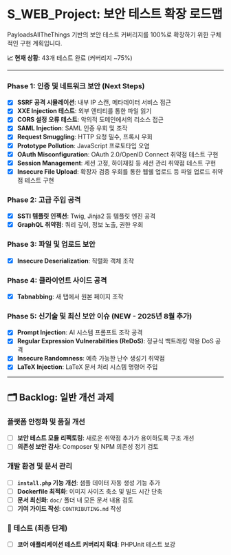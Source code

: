 # S_WEB_Project: 보안 테스트 확장 로드맵

PayloadsAllTheThings 기반의 보안 테스트 커버리지를 100%로 확장하기 위한 구체적인 구현 계획입니다.

**📈 현재 상황**: 43개 테스트 완료 (커버리지 ~75%)

---

### Phase 1: 인증 및 네트워크 보안 (Next Steps)
- [x] **SSRF 공격 시뮬레이션**: 내부 IP 스캔, 메타데이터 서비스 접근
- [x] **XXE Injection 테스트**: 외부 엔티티를 통한 파일 읽기
- [x] **CORS 설정 오류 테스트**: 악의적 도메인에서의 리소스 접근
- [x] **SAML Injection**: SAML 인증 우회 및 조작
- [x] **Request Smuggling**: HTTP 요청 밀수, 프록시 우회
- [x] **Prototype Pollution**: JavaScript 프로토타입 오염
- [x] **OAuth Misconfiguration**: OAuth 2.0/OpenID Connect 취약점 테스트 구현
- [x] **Session Management**: 세션 고정, 하이재킹 등 세션 관리 취약점 테스트 구현
- [x] **Insecure File Upload**: 확장자 검증 우회를 통한 웹쉘 업로드 등 파일 업로드 취약점 테스트 구현

### Phase 2: 고급 주입 공격
- [x] **SSTI 템플릿 인젝션**: Twig, Jinja2 등 템플릿 엔진 공격
- [x] **GraphQL 취약점**: 쿼리 깊이, 정보 노출, 권한 우회

### Phase 3: 파일 및 업로드 보안
- [x] **Insecure Deserialization**: 직렬화 객체 조작

### Phase 4: 클라이언트 사이드 공격
- [x] **Tabnabbing**: 새 탭에서 원본 페이지 조작

### Phase 5: 신기술 및 최신 보안 이슈 (NEW - 2025년 8월 추가)
- [x] **Prompt Injection**: AI 시스템 프롬프트 조작 공격
- [x] **Regular Expression Vulnerabilities (ReDoS)**: 정규식 백트래킹 악용 DoS 공격
- [x] **Insecure Randomness**: 예측 가능한 난수 생성기 취약점
- [x] **LaTeX Injection**: LaTeX 문서 처리 시스템 명령어 주입

---

## 🗂️ Backlog: 일반 개선 과제

### 플랫폼 안정화 및 품질 개선
- [ ] **보안 테스트 모듈 리팩토링**: 새로운 취약점 추가가 용이하도록 구조 개선
- [ ] **의존성 보안 감사**: Composer 및 NPM 의존성 정기 검토

### 개발 환경 및 문서 관리
- [ ] **`install.php` 기능 개선**: 샘플 데이터 자동 생성 기능 추가
- [ ] **Dockerfile 최적화**: 이미지 사이즈 축소 및 빌드 시간 단축
- [ ] **문서 최신화**: `doc/` 폴더 내 모든 문서 내용 검토
- [ ] **기여 가이드 작성**: `CONTRIBUTING.md` 작성

### 🧪 테스트 (최종 단계)
- [ ] **코어 애플리케이션 테스트 커버리지 확대**: PHPUnit 테스트 보강
